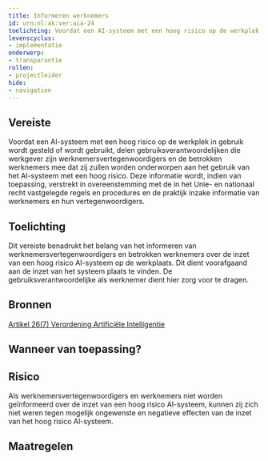 ```yaml
---
title: Informeren werknemers
id: urn:nl:ak:ver:aia-24
toelichting: Voordat een AI-systeem met een hoog risico op de werkplek in gebruik wordt gesteld of wordt gebruikt, delen gebruiksverantwoordelijken die werkgever zijn werknemersvertegenwoordigers en de betrokken werknemers mee dat zij zullen worden onderworpen aan het gebruik van het AI-systeem met een hoog risico. Deze informatie wordt, indien van toepassing, verstrekt in overeenstemming met de in het Unie- en nationaal recht vastgelegde regels en procedures en de praktijk inzake informatie van werknemers en hun vertegenwoordigers.
levenscyclus:
- implementatie
onderwerp:
- transparantie
rollen:
- projectleider
hide:
- navigation
---
```


<!-- tags -->
## Vereiste

Voordat een AI-systeem met een hoog risico op de werkplek in gebruik wordt gesteld of wordt gebruikt, delen gebruiksverantwoordelijken die werkgever zijn werknemersvertegenwoordigers en de betrokken werknemers mee dat zij zullen worden onderworpen aan het gebruik van het AI-systeem met een hoog risico.
Deze informatie wordt, indien van toepassing, verstrekt in overeenstemming met de in het Unie- en nationaal recht vastgelegde regels en procedures en de praktijk inzake informatie van werknemers en hun vertegenwoordigers.

## Toelichting

Dit vereiste benadrukt het belang van het informeren van werknemersvertegenwoordigers en betrokken werknemers over de inzet van een hoog risico AI-systeem op de werkplaats.
Dit dient voorafgaand aan de inzet van het systeem plaats te vinden.
De gebruiksverantwoordelijke als werknemer dient hier zorg voor te dragen.

## Bronnen
[Artikel 26(7) Verordening Artificiële Intelligentie](https://eur-lex.europa.eu/legal-content/NL/TXT/HTML/?uri=OJ:L_202401689#d1e4350-1-1)

## Wanneer van toepassing?


## Risico

Als werknemersvertegenwoordigers en werknemers niet worden geïnformeerd over de inzet van een hoog risico AI-systeem, kunnen zij zich niet weren tegen mogelijk ongewenste en negatieve effecten van de inzet van het hoog risico AI-systeem.


## Maatregelen

<!-- list_maatregelen vereiste/aia-26-informeren-werknemers no-search no-onderwerp no-rol no-levenscyclus -->
